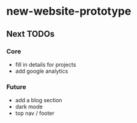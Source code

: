 # new-website-prototype

## Next TODOs

### Core

- fill in details for projects
- add google analytics

### Future

- add a blog section
- dark mode
- top nav / footer
